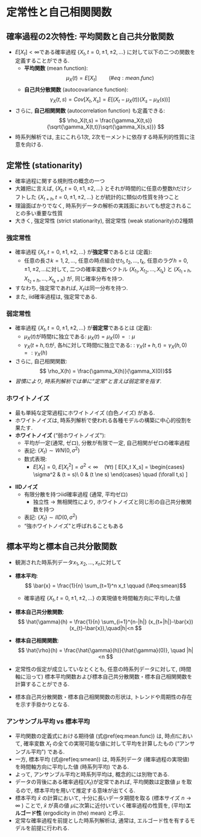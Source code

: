 # 定常性と自己相関関数

<!---
   df_print: kable
   highlight: tango

documentclass: bxjsarticle
classoption: xelatex,ja=standard

site: "bookdown::bookdown_site"

date: "2023-12-21"

output:
 powerpoint_presentation:
 bookdown::pdf_document2:

output: html_document
bookdown::html_document2
# バグ(101123時点未解決)
# \end:labelが使えるようにするためには
# https://bookdown.org/yihui/bookdown/markdown-extensions-by-bookdown.html
# → うまくいかない...

# https://bookdown.org/yihui/bookdown/a-single-document.html
# BookdownをA single documentに使うケース
--->





<!--
# 標本自己相関関数
-->
<!--
参考: Shumway and Stoffer, p.20, BD, CM
-->
<!-- 
10/21/22現在, cross-referenceうまくいかない.
-->

## 確率過程の2次特性: 平均関数と自己共分散関数
- $E[X_t]<\infty$である確率過程 $\{X_t,t=0,\pm1,\pm2,\ldots\}$ に対して以下の二つの関数を定義することができる.
  - **平均関数** (mean function):
  $$ \mu_X(t) = E[X_t] \qquad (\#eq:mean.func)$$
  - **自己共分散関数** (autocovariance function):
  $$ \gamma_X(t,s) = Cov[X_t,X_s] = E[(X_t - \mu_X(t))(X_s - \mu_X(s))] $$
- さらに, **自己相関関数** (autocorrelation function) も定義できる:
$$ \rho_X(t,s) = \frac{\gamma_X(t,s)}{\sqrt{\gamma_X(t,t)}\sqrt{\gamma_X(s,s)}} $$
- 時系列解析では, 主にこれら1次, 2次モーメントに依存する時系列的性質に注意を向ける.

<!--
- _以下の定常性の仮定の有無に拘りなく, 任意の時系列データに対して, (時間軸に沿って) 標本平均関数および標本自己共分散関数を計算することができる._
-->

## 定常性 (stationarity)

- 確率過程に関する規則性の概念の一つ
- 大雑把に言えば, $\{X_t,t=0,\pm1,\pm2,\ldots\}$ とそれが時間的に任意の整数$h$だけシフトした $\{X_{t+h},t=0,\pm1,\pm2,\ldots\}$ とが統計的に類似の性質を持つこと
- 理論面ばかりでなく, 時系列データの解析の実践面においても想定されることの多い重要な性質
- 大きく, 強定常性 (strict stationarity), 弱定常性 (weak stationarity)の2種類

### 強定常性
- 確率過程 $\{X_t,t=0,\pm1,\pm2,\ldots\}$ が**強定常**であるとは (定義):
  - 任意の長さ$k=1,2,\ldots$, 任意の時点組合せ$t_1,t_2,\ldots,t_k$, 任意のラグ$h=0,\pm1,\pm2,\ldots$に対して, 二つの確率変数ベクトル $(X_{t_1},X_{t_2},\ldots,X_{t_k})$ と $(X_{t_1+h},X_{t_2+h},\ldots,X_{t_k+h})$ が, 同じ確率分布を持つ.
- すなわち, 強定常であれば, $X_t$は同一分布を持つ.
- また, iid確率過程は, 強定常である.

### 弱定常性
- 確率過程 $\{X_t,t=0,\pm1,\pm2,\ldots\}$ が**弱定常**であるとは (定義):
  - $\mu_X(t)$が時間$t$に独立である:  $\mu_X(t) =\mu_X(0) =: \mu$
  - $\gamma_X(t+h,t)$が, 各$h$に対して時間$t$に独立である: :  $\gamma_X(t+h,t) = \gamma_X(h,0) =: \gamma_X(h)$
- さらに, 自己相関関数: $$ \rho_X(h) = \frac{\gamma_X(h)}{\gamma_X(0)}$$
- _習慣により, 時系列解析では単に“定常"と言えば弱定常を指す._

### ホワイトノイズ
- 最も単純な定常過程にホワイトノイズ (白色ノイズ) がある.
- ホワイトノイズは, 時系列解析で使われる各種モデルの構築に中心的役割を果たす.
- **ホワイトノイズ** (“弱ホワイトノイズ"):
  - 平均が一定(通常, ゼロ), 分散が有限で一定, 自己相関がゼロの確率過程
  - 表記: $\{X_t\} \sim WN(0,\sigma^2)$ 
  - 数式表現: 
    - $E[X_t]=0$, $E[X_t^2]=\sigma^2 < \infty \quad (\forall t)$
      \[ 
  E[X_t X_s] = 
    \begin{cases}
    \sigma^2 & (t = s)\\
    0 & (t \ne s)
  \end{cases}
  \quad (\forall t,s)
  \]

<!--    
  \[ 
  \gamma_X(h) = 
    \begin{cases}
    \sigma^2 & (h = 0)\\
    0 & (h \ne 0)
  \end{cases}
  \]

cf. 強ホワイトノイズの定義: 西山氏
https://www.nishiyama.kier.kyoto-u.ac.jp/Advanced_Econometrics2010.pdf
- 強ホワイトノイズ:
  - 弱ホワイトノイズにおいて, 無相関性を独立性に置き換えた確率過程
-->

- **IIDノイズ**
  - 有限分散を持つiid確率過程 (通常, 平均ゼロ)
    - 独立性 → 無相関性により, ホワイトノイズと同じ形の自己共分散関数を持つ
  - 表記: $\{X_t\} \sim IID(0,\sigma^2)$
  - “強ホワイトノイズ"と呼ばれることもある

<!-- 
  - $E[X_t]=0$, $E[X_t^2]=\sigma^2 < \infty \quad (\forall t)$, $\{X_t\}$が互いに独立
-->

## 標本平均と標本自己共分散関数
- 観測された時系列データ$x_1,x_2,\ldots,x_n$に対して
- **標本平均**: $$ \bar{x} = \frac{1}{n} \sum_{t=1}^n x_t \qquad (\#eq:smean)$$
  - 確率過程 $\{X_t,t=0,\pm1,\pm2,\ldots\}$ の実現値を時間軸方向に平均した値
- **標本自己共分散関数**: $$ \hat{\gamma}(h) = \frac{1}{n} \sum_{i=1}^{n-|h|} (x_{t+|h|}-\bar{x})(x_{t}-\bar{x}),\quad|h|<n $$
- **標本自己相関関数**: $$ \hat{\rho}(h) = \frac{\hat{\gamma}(h)}{\hat{\gamma}(0)}, \quad |h|<n $$

- 定常性の仮定が成立していなとくとも, 任意の時系列データに対して, (時間軸に沿って) 標本平均関数および標本自己共分散関数・標本自己相関関数を計算することができる.
- 標本自己共分散関数・標本自己相関関数の形状は, トレンドや周期性の存在を示す手掛かりとなる.



### アンサンブル平均 vs 標本平均
- 平均関数の定義式における期待値 (式\@ref(eq:mean.func)) は, 時点$t$において, 確率変数 $X_t$ の全ての実現可能な値に対して平均を計算したもの (“アンサンブル平均") である.
- 一方, 標本平均 (式\@ref(eq:smean)) は, 時系列データ (確率過程の実現値) を時間軸方向に平均した値 (時系列平均) である.
- よって, アンサンブル平均と時系列平均は, 概念的には別物である.
- データの背後にある確率過程$\{X_t\}$が定常であれば, 平均関数は定数値 $\mu$ を取るので, 標本平均を用いて推定する意味が出てくる.
- 標本平均 $\bar{x}$ の計算において, 十分に長いデータ期間を取る (標本サイズ $n \rightarrow \infty$ ) ことで,  $\bar{x}$ が真の値 $\mu$に次第に近付いていく確率過程の性質を, (平均)**エルゴード性** (ergodicity in (the) mean) と呼ぶ.
- 定常な確率過程を前提とした時系列解析は, 通常は, エルゴード性を有するモデルを前提に行われる.
